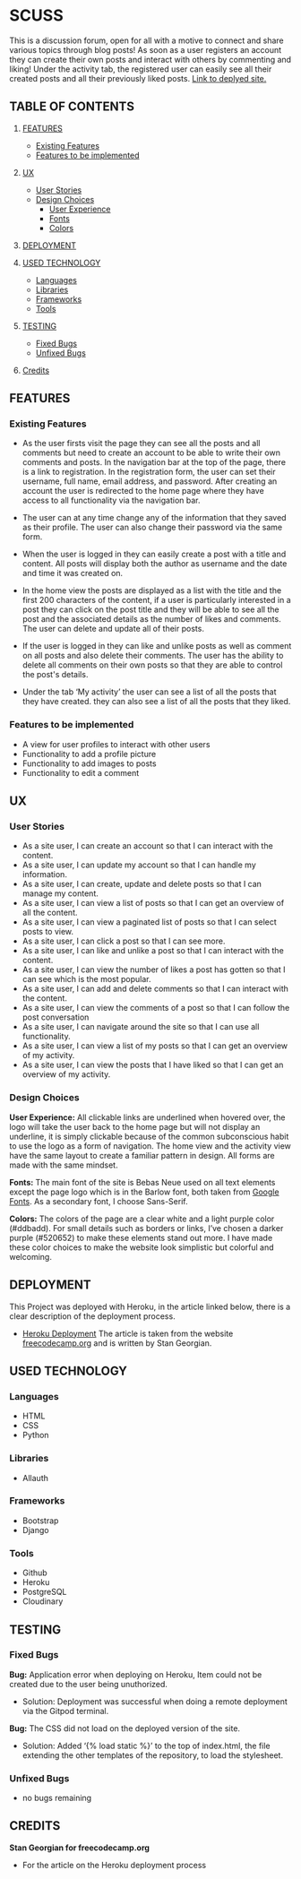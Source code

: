 # SCUSS

This is a discussion forum, open for all with a motive to connect and share various topics through blog posts! As soon as a user registers an account they can create their own posts and interact with others by commenting and liking! Under the activity tab, the registered user can easily see all their created posts and all their previously liked posts. [Link to deplyed site.](https://blog-vt-21.herokuapp.com/)


## TABLE OF CONTENTS
1. [FEATURES](#features)
    - [Existing Features](#existing-features)
    - [Features to be implemented](#features-to-be-implemented)

2. [UX](#ux)
    - [User Stories](#user-stories)
    - [Design Choices](#design-choices)
      - [User Experience](#user-experience)
      - [Fonts](#fonts)
      - [Colors](#colors)

3. [DEPLOYMENT](#deployment)

4. [USED TECHNOLOGY](#used-technology)
    - [Languages](#languages)
    - [Libraries](#libraries)
    - [Frameworks](#frameworks)
    - [Tools](#tools)

5. [TESTING](#testing)
    - [Fixed Bugs](#fixed-bugs)
    - [Unfixed Bugs](#unfixed-bugs)

6. [Credits](#credits)

## FEATURES

### Existing Features

- As the user firsts visit the page they can see all the posts and all comments but need to create an account to be able to write their own comments and posts. In the navigation bar at the top of the page, there is a link to registration. In the registration form, the user can set their username, full name, email address, and password. After creating an account the user is redirected to the home page where they have access to all functionality via the navigation bar.

- The user can at any time change any of the information that they saved as their profile. The user can also change their password via the same form.

- When the user is logged in they can easily create a post with a title and content. All posts will display both the author as username and the date and time it was created on.

- In the home view the posts are displayed as a list with the title and the first 200 characters of the content, if a user is particularly interested in a post they can click on the post title and they will be able to see all the post and the associated details as the number of likes and comments. The user can delete and update all of their posts.

- If the user is logged in they can like and unlike posts as well as comment on all posts and also delete their comments. The user has the ability to delete all comments on their own posts so that they are able to control the post's details. 

- Under the tab ‘My activity’ the user can see a list of all the posts that they have created. they can also see a list of all the posts that they liked.


### Features to be implemented

- A view for user profiles to interact with other users
- Functionality to add a profile picture
- Functionality to add images to posts
- Functionality to edit a comment

## UX

### User Stories 

- As a site user, I can create an account so that I can interact with the content.
- As a site user, I can update my account so that I can handle my information.
- As a site user, I can create, update and delete posts so that I can manage my content.
- As a site user, I can view a list of posts so that I can get an overview of all the content.
- As a site user, I can view a paginated list of posts so that I can select posts to view.
- As a site user, I can click a post so that I can see more.
- As a site user, I can like and unlike a post so that I can interact with the content.
- As a site user, I can view the number of likes a post has gotten so that I can see which is the most popular.
- As a site user, I can add and delete comments so that I can interact with the content.
- As a site user, I can view the comments of a post so that I can follow the post conversation
- As a site user, I can navigate around the site so that I can use all functionality.
- As a site user, I can view a list of my posts so that I can get an overview of my activity.
- As a site user, I can view the posts that I have liked so that I can get an overview of my activity.


### Design Choices

**User Experience:**
All clickable links are underlined when hovered over, the logo will take the user back to the home page but will not display an underline, it is simply clickable because of the common subconscious habit to use the logo as a form of navigation. The home view and the activity view have the same layout to create a familiar pattern in design. All forms are made with the same mindset.

**Fonts:**
The main font of the site is Bebas Neue used on all text elements except the page logo which is in the Barlow font, both taken from [Google Fonts](https://fonts.google.com/). As a secondary font, I choose Sans-Serif.

**Colors:**
The colors of the page are a clear white and a light purple color (#ddbadd). For small details such as borders or links, I’ve chosen a darker purple (#520652) to make these elements stand out more. I have made these color choices to make the website look simplistic but colorful and welcoming.

## DEPLOYMENT
 
This Project was deployed with Heroku, in the article linked below, there is a clear description of the deployment process. 
- [Heroku Deployment](https://www.freecodecamp.org/news/how-to-deploy-an-application-to-heroku/)
The article is taken from the website [freecodecamp.org](https://www.freecodecamp.org/) and is written by Stan Georgian.

## USED TECHNOLOGY

### Languages
- HTML
- CSS
- Python

### Libraries
- Allauth

### Frameworks
- Bootstrap
- Django

### Tools
- Github
- Heroku
- PostgreSQL
- Cloudinary

## TESTING

### Fixed Bugs
**Bug:** Application error when deploying on Heroku, Item could not be created due to the user being unuthorized.
- Solution: Deployment was successful when doing a remote deployment via the Gitpod terminal.
 
 
**Bug:** The CSS did not load on the deployed version of the site.
- Solution: Added ‘{% load static %}’ to the top of index.html, the file extending the other templates of the repository, to load the stylesheet.

### Unfixed Bugs
- no bugs remaining

## CREDITS
 
**Stan Georgian for freecodecamp.org**
- For the article on the Heroku deployment process

